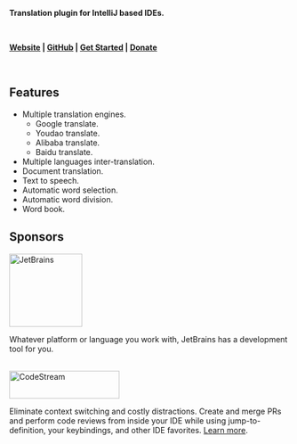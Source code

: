 <p><b>Translation plugin for IntelliJ based IDEs.</b></p>
<br/>
<p>
    <b>
        <a href="https://yiiguxing.github.io/TranslationPlugin/index.html">Website</a> |
        <a href="https://github.com/YiiGuxing/TranslationPlugin">GitHub</a> |
        <a href="https://yiiguxing.github.io/TranslationPlugin/start.html">Get Started</a> |
        <a href="https://plugins.jetbrains.com/plugin/8579-translation/support-donate">Donate</a>
    </b>
</p>
<br/>
<h2>Features</h2>
<ul>
    <li>Multiple translation engines.
        <ul>
            <li>Google translate.</li>
            <li>Youdao translate.</li>
            <li>Alibaba translate.</li>
            <li>Baidu translate.</li>
        </ul>
    </li>
    <li>Multiple languages inter-translation.</li>
    <li>Document translation.</li>
    <li>Text to speech.</li>
    <li>Automatic word selection.</li>
    <li>Automatic word division.</li>
    <li>Word book.</li>
</ul>
<h2>Sponsors</h2>
<a title="JetBrains" href="https://www.jetbrains.com/?from=TranslationPlugin">
  <img border="0" src="https://cdn.jsdelivr.net/gh/YiiGuxing/TranslationPlugin@master/images/sponsor_jetbrains.png" width="131" alt="JetBrains">
</a>
<p>Whatever platform or language you work with, JetBrains has a development tool for you.</p>
<br/>
<a title="Try CodeStream" href="https://sponsorlink.codestream.com/?utm_source=jbmarket&amp;utm_campaign=translation&amp;utm_medium=banner">
  <img border="0" src="https://alt-images.codestream.com/codestream_logo_translation.png" width="198" height="50" alt="CodeStream">
</a>
<p>
Eliminate context switching and costly distractions. Create and merge PRs and perform code reviews from inside your
IDE while using jump-to-definition, your keybindings, and other IDE favorites.
<a title="Try CodeStream" href="https://sponsorlink.codestream.com/?utm_source=jbmarket&amp;utm_campaign=translation&amp;utm_medium=banner">Learn more</a>.
</p>